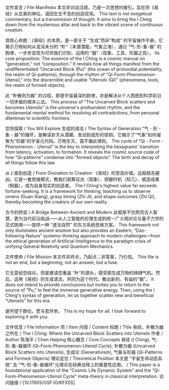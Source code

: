 文件宣言 / File Manifesto
本文非训诂注疏，乃是一次思想的接引。旨在将《易经》从玄奥的神坛，请回生生不息的创造现场。
This text is not exegetical commentary, but a transmission of thought. It aims to bring the I Ching down from the mysterious altar and back to the vibrant scene of continuous creation.

其核心命题：《易经》的本质，是一部关于 “生成”而非“构成” 的宇宙操作手册。它揭示万物如何从混沌未分的 “朴”（本源潜能，气象之海），通过 “气-形-象-器” 的韵律，一步步显现为可供我们识别、运用的 “器”（现象、工具，形器之具）。
Its core proposition: The essence of the I Ching is a cosmic manual on “generation,” not “composition.” It reveals how all things manifest from the undifferentiated “Uncarved Block (Pu)” (the ocean of primordial potentiality, the realm of Qi-patterns), through the rhythm of “Qi-Form-Phenomenon-Utensil,” into the discernible and usable “Utensils (Qi)” (phenomena, tools, the realm of formed objects).

此 “朴散则为器” 的过程，即是宇宙最深的韵律，亦是解决从个人困惑到科学前沿一切矛盾的根本心法。
This process of “The Uncarved Block scatters and becomes Utensils” is the universe's profoundest rhythm, and the fundamental mental method for resolving all contradictions, from personal dilemmas to scientific frontiers.

您将探索 / You Will Explore
生成的语法 / The Syntax of Generation
“气 - 形 - 象 - 器”的循环，是解读卦爻从潜藏、发动到成形的锁钥。它揭示了“气象”如何凝聚为“形器”的宇宙元代码。万物生灭，莫不循此律则。
The cycle of “Qi - Form - Phenomenon - Utensil” is the key to interpreting the hexagrams' transition from latency, activation, to formation. It reveals the cosmic source code of how “Qi-patterns” condense into “formed objects”. The birth and decay of all things follow this law.

从卜筮到创造 / From Divination to Creation
《易经》的至高价值，远超趋吉避凶。它是一套思维模式，教我们观察征兆（观象）、把握时机（知几）、塑造成果（制器），成为自身现实的创造者。
The I Ching's highest value far exceeds fortune-seeking. It is a framework for thinking, teaching us to observe omens (Guan Xiang), grasp timing (Zhi Ji), and shape outcomes (Zhi Qi), thereby becoming the creators of our own reality.

古今的桥梁 / A Bridge Between Ancient and Modern
此框架不仅照亮古人智慧，更为当代前沿挑战——从人工智能的伦理生成到统一广义相对论与量子力学的范式困境——提供一种 “道法自然” 的东方系统思维方案。
This framework not only illuminates ancient wisdom but also provides an Eastern, “Dao-following-Nature” systems-thinking approach to modern challenges—from the ethical generation of Artificial Intelligence to the paradigm crisis of unifying General Relativity and Quantum Mechanics.

文件使命 / File Mission
本文件非终点，乃起点；非答案，乃引信。
This file is not an end, but a beginning; not an answer, but a fuse.

它无意给您结论，而是邀请您重返 “朴”的源头，感受那生成万物的磅礴气机。然后，运用《易经》的生成语法，共同为这个时代，散出新的、有益的“器”。
It does not intend to provide conclusions but invites you to return to the source of “Pu,” to feel the immense generative energy. Then, using the I Ching's syntax of generation, let us together scatter new and beneficial “Utensils” for this era.

是所望于群伦。愿与君共参。
This is my hope for all. I look forward to exploring it with you.

文件信息 / File Information
项 / Item	内容 / Content
标题 / Title	易经，朴散为器之所在 / The I Ching: Where the Uncarved Block Scatters into Utensils
作者 / Author	陈海平 / Chen Haiping
核心概念 / Core Concepts	易经 (I Ching), 气-形-象-器循环 (Qi-Form-Phenomenon-Utensil Cycle), 朴散为器 (Uncarved Block Scatters into Utensils), 生成论 (Generativism), 气象与形器 (Qi-Patterns and Formed-Objects)
理论定位 / Theoretical Position	本文是 “宇宙生命动态系统” 及 “气-形-象-器循环”元理论在经典诠释上的奠基性应用。 / This paper is a foundational application of the “Cosmic Life Dynamic System” and the “Qi-Form-Phenomenon-Utensil Cycle” meta-theory in classical interpretation.
访问链接 / [10.17605/OSF.IO/KFX5S]
